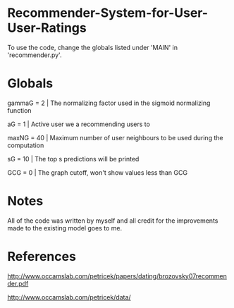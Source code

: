 # Recommender-System-for-User-User-Ratings

To use the code, change the globals listed under 'MAIN' in 'recommender.py'. 

#  Globals 
gammaG = 2     | The normalizing factor used in the sigmoid normalizing function

aG = 1         | Active user we a recommending users to

maxNG = 40     | Maximum number of user neighbours to be used during the computation

sG = 10        | The top s predictions will be printed

GCG = 0        | The graph cutoff, won't show values less than GCG

# Notes

All of the code was written by myself and all credit for the improvements made to the existing model goes to me.

# References

http://www.occamslab.com/petricek/papers/dating/brozovsky07recommender.pdf

http://www.occamslab.com/petricek/data/
